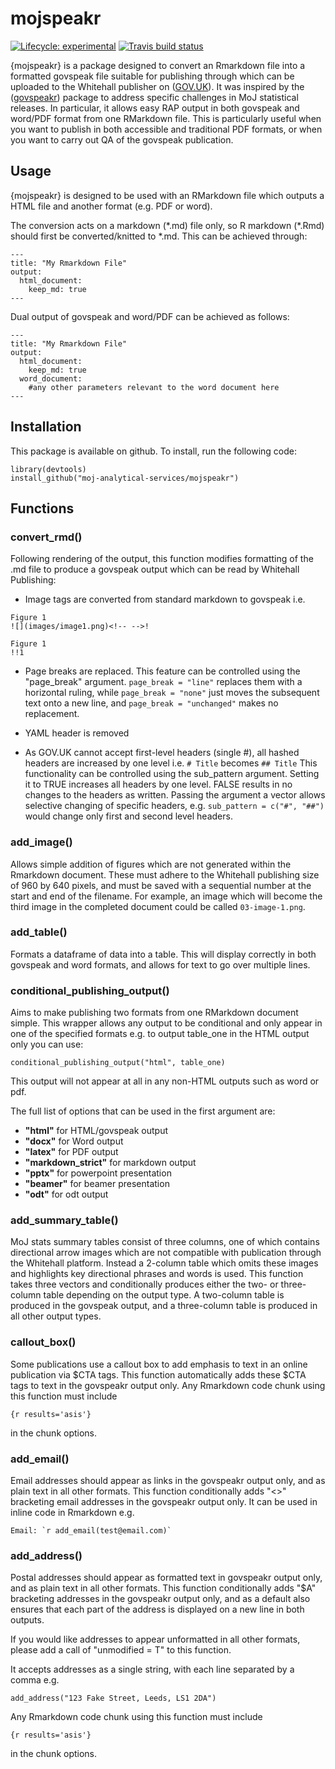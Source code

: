 # mojspeakr

<!-- badges: start -->
[![Lifecycle: experimental](https://img.shields.io/badge/lifecycle-experimental-orange.svg)](https://www.tidyverse.org/lifecycle/#experimental)
[![Travis build status](https://travis-ci.com/moj-analytical-services/mojspeakr.svg?branch=development)](https://travis-ci.com/github/moj-analytical-services/mojspeakr)
<!-- badges: end -->

{mojspeakr} is a package designed to convert an Rmarkdown file into a formatted govspeak file suitable for publishing through which can be uploaded to the Whitehall publisher on ([GOV.UK](https://www.gov.uk)). It was inspired by the ([govspeakr](https://github.com/best-practice-and-impact/govspeakr)) package to  address specific challenges in MoJ statistical releases. In particular, it allows easy RAP output in both govspeak and word/PDF format from one RMarkdown file. This is particularly useful when you want to publish in both accessible and traditional PDF formats, or when you want to carry out QA of the govspeak publication.

## Usage
{mojspeakr} is designed to be used with an RMarkdown file which outputs a HTML file and another format (e.g. PDF or word). 

The conversion acts on a markdown (\*.md) file only, so R markdown (\*.Rmd) should first be converted/knitted to \*.md. This can be achieved through:

```
---
title: "My Rmarkdown File"
output: 
  html_document:
    keep_md: true
---
```

Dual output of govspeak and word/PDF can be achieved as follows:

```
---
title: "My Rmarkdown File"
output: 
  html_document:
    keep_md: true
  word_document:
    #any other parameters relevant to the word document here
---
```

## Installation
This package is available on github. To install, run the following code:

```
library(devtools)
install_github("moj-analytical-services/mojspeakr")
```

## Functions

### convert_rmd() 
Following rendering of the output, this function modifies formatting of the .md file to produce a govspeak output which can be read by Whitehall Publishing:

* Image tags are converted from standard markdown to govspeak i.e.
```
Figure 1
![](images/image1.png)<!-- -->!

Figure 1
!!1
```

* Page breaks are replaced. This feature can be controlled using the "page_break" argument. ```page_break = "line"``` replaces them with a horizontal ruling, while ```page_break = "none"``` just moves the subsequent text onto a new line, and ```page_break = "unchanged"``` makes no replacement.

* YAML header is removed

* As GOV.UK cannot accept first-level headers (single #), all hashed headers are increased by one level i.e.
``` # Title ``` becomes ```## Title```
This functionality can be controlled using the sub_pattern argument. Setting it to TRUE increases all headers by one level. FALSE results in no changes to the headers as written. Passing the argument a vector allows selective changing of specific headers, e.g. ```sub_pattern = c("#", "##")``` would change only first and second level headers.

### add_image() 
Allows simple addition of figures which are not generated within the Rmarkdown document. These must adhere to the Whitehall publishing size of 960 by 640 pixels, and must be saved with a sequential number at the start and end of the filename. For example, an image which will become the third image in the completed document could be called ```03-image-1.png```.

### add_table() 
Formats a dataframe of data into a table. This will display correctly in both govspeak and word formats, and allows for text to go over multiple lines.

### conditional_publishing_output()
Aims to make publishing two formats from one RMarkdown document simple. This wrapper allows any output to be conditional and only appear in one of the specified formats e.g. to output table_one in the HTML output only you can use:

```
conditional_publishing_output("html", table_one)
```
This output will not appear at all in any non-HTML outputs such as word or pdf.

The full list of options that can be used in the first argument are:

* **"html"** for HTML/govspeak output
* **"docx"** for Word output
* **"latex"** for PDF output
* **"markdown_strict"** for markdown output
* **"pptx"** for powerpoint presentation
* **"beamer"** for beamer presentation
* **"odt"** for odt output

### add_summary_table() 
MoJ stats summary tables consist of three columns, one of which contains directional arrow images which are not compatible with publication through the Whitehall platform. Instead a 2-column table which omits these images and highlights key directional phrases and words is used. This function takes three vectors and conditionally produces either the two- or three- column table depending on the output type. A two-column table is produced in the govspeak output, and a three-column table is produced in all other output types.

### callout_box() 
Some publications use a callout box to add emphasis to text in an online publication via $CTA tags. This function automatically adds these $CTA tags to text in the govspeakr output only. Any Rmarkdown code chunk using this function must include 
```
{r results='asis'}
```
in the chunk options.

### add_email() 
Email addresses should appear as links in the govspeakr output only, and as plain text in all other formats. This function conditionally adds "<>" bracketing email addresses in the govspeakr output only. It can be used in inline code in Rmarkdown e.g. 
```
Email: `r add_email(test@email.com)`
```

### add_address()
Postal addresses should appear as formatted text in govspeakr output only, and as plain text in all other formats. This function conditionally adds "$A" bracketing addresses in the govspeakr output only, and as a default also ensures that each part of the address is displayed on a new line in both outputs. 

If you would like addresses to appear unformatted in all other formats, please add a call of "unmodified = T" to this function. 

It accepts addresses as a single string, with each line separated by a comma e.g.
```
add_address("123 Fake Street, Leeds, LS1 2DA")
```
Any Rmarkdown code chunk using this function must include 
```
{r results='asis'}
```
in the chunk options.
